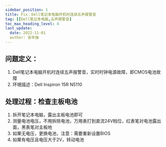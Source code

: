 ```yaml
---
sidebar_position: 1
title: Fix：Dell笔记本电脑开机时连续五声报警音
tag: [[Dell笔记本电脑,五声报警音]
toc_max_heading_level: 4
last_update:
  date: 2022-11-01
  author: 张年强
---
```


## 问题定义：

1. Dell笔记本电脑开机时连续五声报警音，实时时钟电源故障，即CMOS电池故障
2. 环境描述：Dell Inspiron 15R N5110

## 处理过程：检查主板电池

1. 拆开笔记本电脑，露出主板电池即可
2. 测量电池电压，不用拆除电池，万用表打到直流24V档位，红表笔对电池露出面，黑表笔对主板地
3. 如果无电压，更换电池，注意：需要重新设置BIOS
4. 如果有电压且电压大于2V，转动电池


